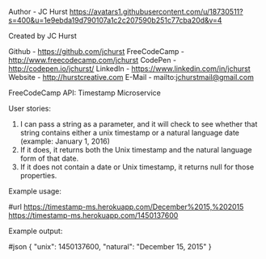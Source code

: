 Author - JC Hurst https://avatars1.githubusercontent.com/u/18730511?s=400&u=1e9ebda19d790107a1c2c207590b251c77cba20d&v=4

Created by JC Hurst

Github - https://github.com/jchurst
FreeCodeCamp - http://www.freecodecamp.com/jchurst
CodePen - http://codepen.io/jchurst/
LinkedIn - https://www.linkedin.com/in/jchurst
Website - http://hurstcreative.com
E-Mail - mailto:jchurstmail@gmail.com

FreeCodeCamp API: Timestamp Microservice

User stories:

1. I can pass a string as a parameter, and it will check to see whether that string contains either a unix timestamp or a natural language date (example: January 1, 2016)
2. If it does, it returns both the Unix timestamp and the natural language form of that date.
3. If it does not contain a date or Unix timestamp, it returns null for those properties.

Example usage:

#url
https://timestamp-ms.herokuapp.com/December%2015,%202015
https://timestamp-ms.herokuapp.com/1450137600

Example output:

#json
{ "unix": 1450137600, "natural": "December 15, 2015" }

